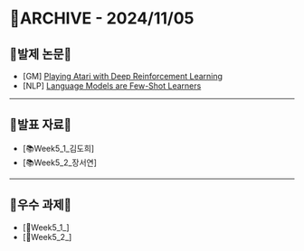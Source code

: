 # 📁ARCHIVE - 2024/11/05

## 💚발제 논문💚  
- [GM] [Playing Atari with Deep Reinforcement Learning](https://arxiv.org/abs/1312.5602)
- [NLP] [Language Models are Few-Shot Learners](https://papers.nips.cc/paper_files/paper/2020/file/1457c0d6bfcb4967418bfb8ac142f64a-Paper.pdf)
---

## 💚발표 자료💚
- [📚Week5_1_김도희]
- [📚Week5_2_장서연]



---

## 💚우수 과제💚
- [🌟Week5_1_]
- [🌟Week5_2_]
